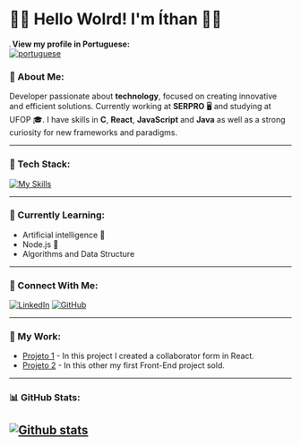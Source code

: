 # 👨‍💻 Hello Wolrd!  I'm Íthan 👋🏿

<p align = "left">
  <strong> <img src = "img/br.png" width = 2vw height = 2vh > View my profile in Portuguese: </strong>
<br>
  <a href = "https://github.com/ithanamaral/ithanamaral/blob/main/README.md">
    <img src = "https://img.shields.io/badge/Português-Clique%20aqui-white.svg" alt = "portuguese" /> 
  </a>
</p>


### 🚀 About Me:

Developer passionate about **technology**, focused on creating innovative and efficient solutions. Currently working at **SERPRO** 🖥️ and studying at UFOP 🎓. I have skills in **C**, **React**, **JavaScript** and **Java** as well as a strong curiosity for new frameworks and paradigms.

---

### 🔧 Tech Stack:
[![My Skills](https://skillicons.dev/icons?i=js,html,css,react,c,java,vscode)](https://skillicons.dev)

---

### 🧠 Currently Learning:
- Artificial intelligence 🤖
- Node.js 🔧
- Algorithms and Data Structure

---

### 🔗 Connect With Me:
[![LinkedIn](https://img.shields.io/badge/-LinkedIn-0A66C2?logo=linkedin&logoColor=white&style=flat)](https://www.linkedin.com/in/ithan-p-amaral-4b8751262?utm_source=share&utm_campaign=share_via&utm_content=profile&utm_medium=android_app)
[![GitHub](https://img.shields.io/badge/-GitHub-181717?logo=github&logoColor=white&style=flat)](https://github.com/ithanamaral)

---

### 💼 My Work:

- [Projeto 1](https://github.com/ithanamaral/Organo) - In this project I created a collaborator form in React.
- [Projeto 2](https://github.com/ithanamaral/PIBARE) - In this other my first Front-End project sold.

---


### 📊 GitHub Stats:

[![Github stats](https://github-readme-stats.vercel.app/api?username=ithanamaral&show_icons=true&theme=tokyonight)](https://github.com/anuraghazra/github-readme-stats)
---




<!--
*ithanamaral/ithanamaral* is a ✨ special ✨ repository because its README.md (this file) appears on your GitHub profile. -->
